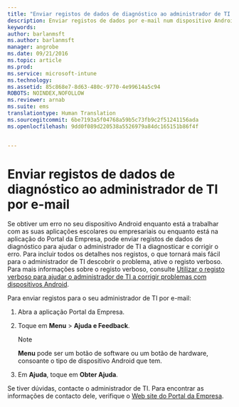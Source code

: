 ```yaml
---
title: "Enviar registos de dados de diagnóstico ao administrador de TI por e-mail | Microsoft Intune"
description: Enviar registos de dados por e-mail num dispositivo Android
keywords: 
author: barlanmsft
ms.author: barlanmsft
manager: angrobe
ms.date: 09/21/2016
ms.topic: article
ms.prod: 
ms.service: microsoft-intune
ms.technology: 
ms.assetid: 85c868e7-8d63-480c-9770-4e99614a5c94
ROBOTS: NOINDEX,NOFOLLOW
ms.reviewer: arnab
ms.suite: ems
translationtype: Human Translation
ms.sourcegitcommit: 6be7193a5f04768a59b5c73fb9c2f51241156ada
ms.openlocfilehash: 9dd0f089d220538a5526979a84dc165151b86f4f


---
```



# <a name="send-diagnostic-data-logs-to-your-it-admin-using-email"></a>Enviar registos de dados de diagnóstico ao administrador de TI por e-mail

Se obtiver um erro no seu dispositivo Android enquanto está a trabalhar com as suas aplicações escolares ou empresariais ou enquanto está na aplicação do Portal da Empresa, pode enviar registos de dados de diagnóstico para ajudar o administrador de TI a diagnosticar e corrigir o erro. Para incluir todos os detalhes nos registos, o que tornará mais fácil para o administrador de TI descobrir o problema, ative o registo verboso. Para mais informações sobre o registo verboso, consulte [Utilizar o registo verboso para ajudar o administrador de TI a corrigir problemas com dispositivos Android](use-verbose-logging-to-help-your-it-administrator-fix-device-issues-android.md).

Para enviar registos para o seu administrador de TI por e-mail:

1.  Abra a aplicação Portal da Empresa.

2.  Toque em **Menu** &gt; **Ajuda e Feedback**.

    > [!NOTE]
    > **Menu** pode ser um botão de software ou um botão de hardware, consoante o tipo de dispositivo Android que tem.

3.  Em **Ajuda**, toque em **Obter Ajuda**.

Se tiver dúvidas, contacte o administrador de TI. Para encontrar as informações de contacto dele, verifique o [Web site do Portal da Empresa](http://portal.manage.microsoft.com).



<!--HONumber=Oct16_HO2-->


